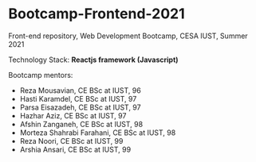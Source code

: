 # Bootcamp-Frontend-2021
Front-end repository, Web Development Bootcamp, CESA IUST, Summer 2021

Technology Stack: **Reactjs framework (Javascript)**


Bootcamp mentors: 

* Reza Mousavian, CE BSc at IUST, 96
* Hasti Karamdel, CE BSc at IUST, 97
* Parsa  Eisazadeh, CE BSc at IUST, 97
* Hazhar Aziz, CE BSc at IUST, 97
* Afshin Zanganeh, CE BSc at IUST, 98
* Morteza Shahrabi Farahani, CE BSc at IUST, 98
* Reza Noori, CE BSc at IUST, 99
* Arshia Ansari, CE BSc at IUST, 99

